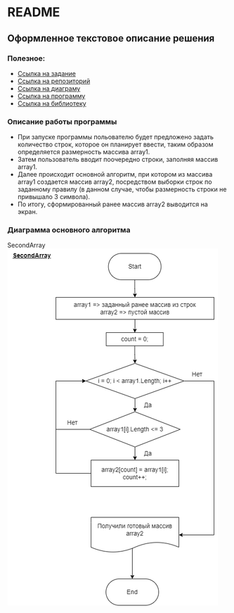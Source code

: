 # README

## Оформленное текстовое описание решения

### **Полезное:**

* [Ссылка на задание](https://gb.ru/lessons/326759/homework)
* [Ссылка на репозиторий](https://github.com/shenlindao/control-work)
* [Ссылка на диаграму](control-work.drawio)
* [Ссылка на программу](Program\Program.cs)
* [Ссылка на библиотеку](Program\Library.cs)

### **Описание работы программы**

* При запуске программы польователю будет предложено задать количество строк, которое он планирует ввести, таким образом определяется размерность массива array1.
* Затем пользователь вводит поочередно строки, заполняя массив array1.
* Далее происходит основной алгоритм, при котором из массива array1 создается массив array2, посредством выборки строк по заданному правилу (в данном случае, чтобы размерность строки не привышало 3 символа).
* По итогу, сформированный ранее массив array2 выводится на экран.

### **Диаграмма основного алгоритма**

SecondArray
![Алгоритм SecondArray](control-work.png)
